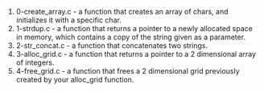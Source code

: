 1. 0-create_array.c - a function that creates an array of chars, and initializes it with a specific char.
2. 1-strdup.c - a function that returns a pointer to a newly allocated space in memory, which contains a copy of the string given as a parameter.
3. 2-str_concat.c -  a function that concatenates two strings.
4. 3-alloc_grid.c - a function that returns a pointer to a 2 dimensional array of integers.
5. 4-free_grid.c -  a function that frees a 2 dimensional grid previously created by your alloc_grid function.
